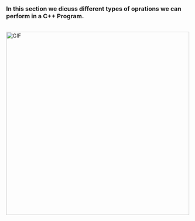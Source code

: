 ### In this section we dicuss different types of oprations we can perform in a C++ Program.
</br>
<img align="center" height="500px"  alt="GIF" src="https://www.geeksforgeeks.org/wp-content/uploads/Operators-In-C.png" />